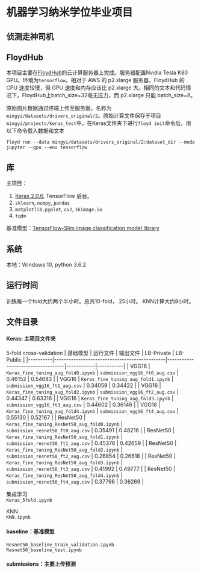 # 机器学习纳米学位毕业项目
## 侦测走神司机

## FloydHub
本项目主要在[FloydHub](https://www.floydhub.com)的云计算服务器上完成。服务器配置Nvidia Tesla K80 GPU。环境为`tensorflow`。相对于 AWS 的 p2.xlarge 服务器，FloydHub 的 CPU 速度较慢，但 GPU 速度和内存应该比 p2.xlarge 大。相同的文本和代码情况下，FloydHub上batch_size=32毫无压力，而 p2.xlarge 只能 batch_size=8。

原始图片数据通过终端上传至服务器，名称为 `mingyi/datasets/drivers_original/2`。原始计算文件保存于项目`mingyi/projects/keras_test`中。在Keras文件夹下进行`floyd init`命令后，用以下命令载入数据和文本
```shell
floyd run --data mingyi/datasets/drivers_original/2:dataset_dir --mode jupyter --gpu --env tensorflow
```

## 库
主项目：
1. [Keras 2.0.6](Keras.io), TensorFlow 后台。
2. `sklearn`, `numpy`, `pandas`
3. `matplotlib.pyplot`, `cv2`, `skimage.io`
4. `tqdm`

基准模型：[TensorFlow-Slim image classification model library](https://github.com/tensorflow/models/tree/master/slim)

## 系统
本地：Windows 10,  python 3.6.2

## 运行时间
训练每一个fold大约两个半小时。总共10-fold， 25小时。
KNN计算大约8小时。

## 文件目录
#### Keras: 主项目文件夹
5-fold cross-validation
| 基础模型 | 运行文件                                     | 输出文件                          | LB-Private | LB-Public |
|----------|----------------------------------------------|-----------------------------------|------------|-----------|
| VGG16    | `Keras_fine_tuning_aug_fold0.ipynb`          | `submission_vgg16_ft0_aug.csv`    | 0.46152    | 0.54683   |
| VGG16    | `Keras_fine_tuning_aug_fold1.ipynb`          | `submission_vgg16_ft1_aug.csv`    | 0.34059    | 0.34422   |
| VGG16    | `Keras_fine_tuning_aug_fold2.ipynb`          | `submission_vgg16_ft2_aug.csv`    | 0.44347    | 0.63316   |
| VGG16    | `Keras_fine_tuning_aug_fold3.ipynb`          | `submission_vgg16_ft3_aug.csv`    | 0.44602    | 0.36146   |
| VGG16    | `Keras_fine_tuning_aug_fold4.ipynb`          | `submission_vgg16_ft4_aug.csv`    | 0.55130    | 0.52167   |
| ResNet50 | `Keras_fine_tuning_ResNet50_aug_fold0.ipynb` | `submission_resnet50_ft0_aug.csv` | 0.35491    | 0.48216   |
| ResNet50 | `Keras_fine_tuning_ResNet50_aug_fold1.ipynb` | `submission_resnet50_ft1_aug.csv` | 0.45376    | 0.42659   |
| ResNet50 | `Keras_fine_tuning_ResNet50_aug_fold2.ipynb` | `submission_resnet50_ft2_aug.csv` | 0.26854    | 0.26618   |
| ResNet50 | `Keras_fine_tuning_ResNet50_aug_fold3.ipynb` | `submission_resnet50_ft3_aug.csv` | 0.41992    | 0.49777   |
| ResNet50 | `Keras_fine_tuning_ResNet50_aug_fold4.ipynb` | `submission_resnet50_ft4_aug.csv` | 0.37796    | 0.36269   |

集成学习</br>
`Keras_5fold.ipynb`

KNN</br>
`KNN.ipynb`


#### baseline：基准模型
`Resnet50_baseline_train_validation.ipynb`</br>
`Resnet50_baseline_test.ipynb`

#### submissions：主要上传预测</br>
